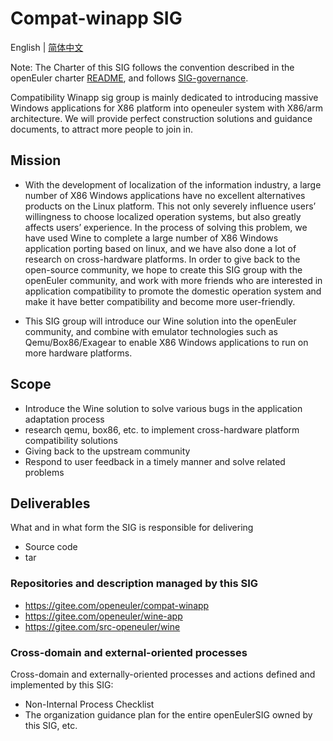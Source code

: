 
# Compat-winapp SIG

English | [简体中文](./sig-compat-winapp_cn.md)

Note: The Charter of this SIG follows the convention described in the openEuler charter [README](/en/governance/README.md), and follows [SIG-governance](/en/technical-committee/governance/SIG-governance.md).

Compatibility Winapp sig group is mainly dedicated to introducing massive Windows applications for X86 platform into openeuler system with X86/arm architecture. We will provide perfect construction solutions and guidance documents, to attract more people to join in.

## Mission

- With the development of localization of the information industry, a large number of X86 Windows applications have no excellent alternatives products on the Linux platform. This not only severely influence users’ willingness to choose localized operation systems, but also greatly affects users’ experience. In the process of solving this problem, we have used Wine to complete a large number of X86 Windows application porting based on linux, and we have also done a lot of research on cross-hardware platforms. In order to give back to the open-source community, we hope to create this SIG group with the openEuler community, and work with more friends who are interested in application compatibility to promote the domestic operation system and make it have better compatibility and become more user-friendly.

- This SIG group will introduce our Wine solution into the openEuler community, and combine with emulator technologies such as Qemu/Box86/Exagear to enable X86 Windows applications to run on more hardware platforms.

## Scope

- Introduce the Wine solution to solve various bugs in the application adaptation process
- research qemu, box86, etc. to implement cross-hardware platform compatibility solutions
- Giving back to the upstream community
- Respond to user feedback in a timely manner and solve related problems

## Deliverables

What and in what form the SIG is responsible for delivering

- Source code
- tar

### Repositories and description managed by this SIG

- https://gitee.com/openeuler/compat-winapp
- https://gitee.com/openeuler/wine-app
- https://gitee.com/src-openeuler/wine

### Cross-domain and external-oriented processes

Cross-domain and externally-oriented processes and actions defined and implemented by this SIG:

- Non-Internal Process Checklist
- The organization guidance plan for the entire openEulerSIG owned by this SIG, etc.
